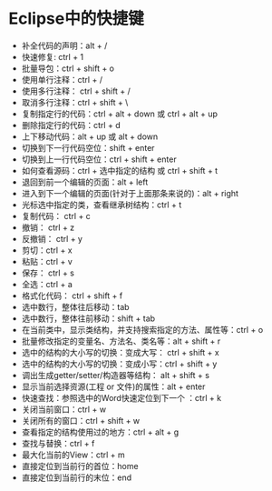 # Eclipse中的快捷键

 * 补全代码的声明：alt + /
 * 快速修复: ctrl + 1  
 * 批量导包：ctrl + shift + o
 * 使用单行注释：ctrl + /
 * 使用多行注释： ctrl + shift + /   
 * 取消多行注释：ctrl + shift + \
 * 复制指定行的代码：ctrl + alt + down 或 ctrl + alt + up
 * 删除指定行的代码：ctrl + d
 * 上下移动代码：alt + up  或 alt + down
 * 切换到下一行代码空位：shift + enter
 * 切换到上一行代码空位：ctrl + shift + enter
 * 如何查看源码：ctrl + 选中指定的结构   或  ctrl + shift + t
 * 退回到前一个编辑的页面：alt + left 
 * 进入到下一个编辑的页面(针对于上面那条来说的)：alt + right
 * 光标选中指定的类，查看继承树结构：ctrl + t
 * 复制代码： ctrl + c
 * 撤销： ctrl + z
 * 反撤销： ctrl + y
 * 剪切：ctrl + x 
 * 粘贴：ctrl + v
 * 保存： ctrl + s
 * 全选：ctrl + a
 * 格式化代码： ctrl + shift + f
 * 选中数行，整体往后移动：tab
 * 选中数行，整体往前移动：shift + tab
 * 在当前类中，显示类结构，并支持搜索指定的方法、属性等：ctrl + o
 * 批量修改指定的变量名、方法名、类名等：alt + shift + r
 * 选中的结构的大小写的切换：变成大写： ctrl + shift + x
 * 选中的结构的大小写的切换：变成小写：ctrl + shift + y
 * 调出生成getter/setter/构造器等结构： alt + shift + s
 * 显示当前选择资源(工程 or 文件)的属性：alt + enter
 * 快速查找：参照选中的Word快速定位到下一个 ：ctrl + k
 * 关闭当前窗口：ctrl + w
 * 关闭所有的窗口：ctrl + shift + w
 * 查看指定的结构使用过的地方：ctrl + alt + g
 * 查找与替换：ctrl + f
 * 最大化当前的View：ctrl + m
 * 直接定位到当前行的首位：home
 * 直接定位到当前行的末位：end
